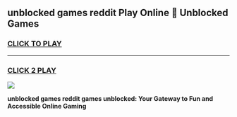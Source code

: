 
## unblocked games reddit Play Online 👋 Unblocked Games
<h3>
<a href="https://premium.freeplayer.one?title=unblocked_games_reddit&ref=19F">CLICK TO PLAY</a></h3>
<hr>

<h3>
<a href="https://premium.freeplayer.one?title=unblocked_games_reddit&ref=19F">CLICK 2 PLAY</a>
  
</h3>

<a href="https://premium.freeplayer.one?title=unblocked_games_reddit&ref=19F"><img src="https://clearcache.store/games.png"></a>


**unblocked games reddit games unblocked: Your Gateway to Fun and Accessible Online Gaming**
